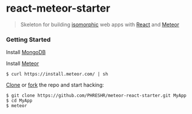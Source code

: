 # react-meteor-starter

> Skeleton for building [isomorphic](http://nerds.airbnb.com/isomorphic-javascript-future-web-apps/)
> web apps with [React](https://facebook.github.io/react/) and [Meteor](https://www.meteor.com/)

### Getting Started
Install [MongoDB](https://www.mongodb.org/downloads)

Install [Meteor](https://www.meteor.com/install)

```shell
$ curl https://install.meteor.com/ | sh
```
[Clone](https://github.com/PHRESHR/meteor-react-starter.git) or
[fork](https://github.com/PHRESHR/meteor-react-starter.git/fork) the repo and start hacking:

```shell
$ git clone https://github.com/PHRESHR/meteor-react-starter.git MyApp
$ cd MyApp
$ meteor
```
